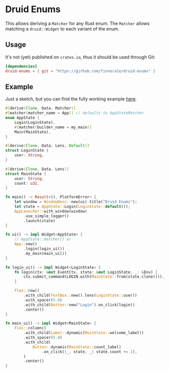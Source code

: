 # Druid Enums

This allows deriving a `Matcher` for any Rust enum.
The `Matcher` allows matching a `druid::Widget` to each variant of the enum.

## Usage

It's not (yet) published on `crates.io`, thus it should be used through Git:
```toml
[dependencies]
druid-enums = { git = "https://github.com/finnerale/druid-enums" }
```

## Example

Just a sketch, but you can find the fully working example [here](./examples/login.rs).

```rust
#[derive(Clone, Data, Matcher)]
#[matcher(matcher_name = App)] // defaults to AppStateMatcher
enum AppState {
    Login(LoginState),
    #[matcher(builder_name = my_main)]
    Main(MainState),
}

#[derive(Clone, Data, Lens, Default)]
struct LoginState {
    user: String,
}

#[derive(Clone, Data, Lens)]
struct MainState {
    user: String,
    count: u32,
}

fn main() -> Result<(), PlatformError> {
    let window = WindowDesc::new(ui).title("Druid Enums");
    let state = AppState::Login(LoginState::default());
    AppLauncher::with_window(window)
        .use_simple_logger()
        .launch(state)
}

fn ui() -> impl Widget<AppState> {
    // AppState::matcher() or
    App::new()
        .login(login_ui())
        .my_main(main_ui())
}

fn login_ui() -> impl Widget<LoginState> {
    fn login(ctx: &mut EventCtx, state: &mut LoginState, _: &Env) {
        ctx.submit_command(LOGIN.with(MainState::from(state.clone())), None)
    }

    Flex::row()
        .with_child(TextBox::new().lens(LoginState::user))
        .with_spacer(5.0)
        .with_child(Button::new("Login").on_click(login))
        .center()
}

fn main_ui() -> impl Widget<MainState> {
    Flex::column()
        .with_child(Label::dynamic(MainState::welcome_label))
        .with_spacer(5.0)
        .with_child(
            Button::dynamic(MainState::count_label)
                .on_click(|_, state, _| state.count += 1),
        )
        .center()
}
```

